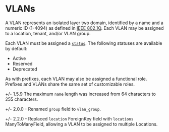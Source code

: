 # VLANs

A VLAN represents an isolated layer two domain, identified by a name and a numeric ID (1-4094) as defined in [IEEE 802.1Q](https://en.wikipedia.org/wiki/IEEE_802.1Q). Each VLAN may be assigned to a location, tenant, and/or VLAN group.

Each VLAN must be assigned a [`status`](../../platform-functionality/status.md). The following statuses are available by default:

* Active
* Reserved
* Deprecated

As with prefixes, each VLAN may also be assigned a functional role. Prefixes and VLANs share the same set of customizable roles.

+/- 1.5.9
    The maximum `name` length was increased from 64 characters to 255 characters.

+/- 2.0.0
    - Renamed `group` field to `vlan_group`.

+/- 2.2.0
    - Replaced `location` ForeignKey field with `locations` ManyToManyField, allowing a VLAN to be assigned to multiple Locations.

